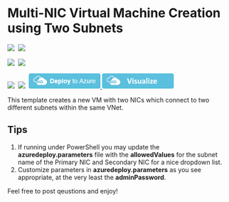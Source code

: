 # Multi-NIC Virtual Machine Creation using Two Subnets

<IMG SRC="https://azbotstorage.blob.core.windows.net/badges/101-1vm-2nics-2subnets-1vnet/PublicLastTestDate.svg" />&nbsp;
<IMG SRC="https://azbotstorage.blob.core.windows.net/badges/101-1vm-2nics-2subnets-1vnet/PublicDeployment.svg" />&nbsp;

<IMG SRC="https://azbotstorage.blob.core.windows.net/badges/101-1vm-2nics-2subnets-1vnet/FairfaxLastTestDate.svg" />&nbsp;
<IMG SRC="https://azbotstorage.blob.core.windows.net/badges/101-1vm-2nics-2subnets-1vnet/FairfaxDeployment.svg" />&nbsp;

<IMG SRC="https://azbotstorage.blob.core.windows.net/badges/101-1vm-2nics-2subnets-1vnet/BestPracticeResult.svg" />&nbsp;
<IMG SRC="https://azbotstorage.blob.core.windows.net/badges/101-1vm-2nics-2subnets-1vnet/CredScanResult.svg" />&nbsp;
<a href="https://portal.azure.com/#create/Microsoft.Template/uri/https%3A%2F%2Fraw.githubusercontent.com%2FAzure%2Fazure-quickstart-templates%2Fmaster%2F101-1vm-2nics-2subnets-1vnet%2Fazuredeploy.json" target="_blank">
    <img src="https://raw.githubusercontent.com/Azure/azure-quickstart-templates/master/1-CONTRIBUTION-GUIDE/images/deploytoazure.png"/>
</a>
<a href="http://armviz.io/#/?load=https%3A%2F%2Fraw.githubusercontent.com%2FAzure%2Fazure-quickstart-templates%2Fmaster%2F101-1vm-2nics-2subnets-1vnet%2Fazuredeploy.json" target="_blank">
    <img src="https://raw.githubusercontent.com/Azure/azure-quickstart-templates/master/1-CONTRIBUTION-GUIDE/images/visualizebutton.png"/>
</a>

This template creates a new VM with two NICs which connect to two different subnets within the same VNet.

## Tips

1. If running under PowerShell you may update the **azuredeploy.parameters** file with the **allowedValues** for the subnet name of the Primary NIC and Secondary NIC for a nice dropdown list.
2. Customize parameters in **azuredeploy.parameters** as you see appropriate, at the very least the **adminPassword**.

Feel free to post qeustions and enjoy!
